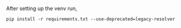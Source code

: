 After setting up the venv run,

```
pip install -r requirements.txt --use-deprecated=legacy-resolver